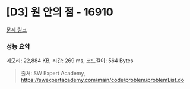 # [D3] 원 안의 점 - 16910 

[문제 링크](https://swexpertacademy.com/main/code/problem/problemDetail.do?contestProbId=AYcllbDqUVgDFASR) 

### 성능 요약

메모리: 22,884 KB, 시간: 269 ms, 코드길이: 564 Bytes



> 출처: SW Expert Academy, https://swexpertacademy.com/main/code/problem/problemList.do